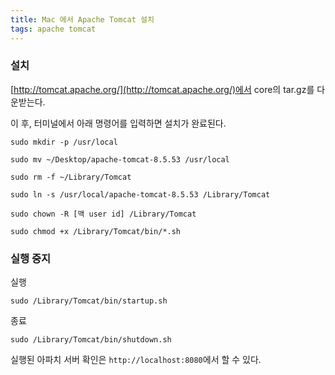 ```yaml
---
title: Mac 에서 Apache Tomcat 설치
tags: apache tomcat
---
```


### 설치

[http://tomcat.apache.org/](http://tomcat.apache.org/)에서 core의 tar.gz를 다운받는다.

이 후, 터미널에서 아래 명령어를 입력하면 설치가 완료된다.

```shell
sudo mkdir -p /usr/local

sudo mv ~/Desktop/apache-tomcat-8.5.53 /usr/local 

sudo rm -f ~/Library/Tomcat 

sudo ln -s /usr/local/apache-tomcat-8.5.53 /Library/Tomcat  

sudo chown -R [맥 user id] /Library/Tomcat  

sudo chmod +x /Library/Tomcat/bin/*.sh 
```

### 실행 중지

실행
```shell
sudo /Library/Tomcat/bin/startup.sh
```

종료
```shell
sudo /Library/Tomcat/bin/shutdown.sh
```

실행된 아파치 서버 확인은 `http://localhost:8080`에서 할 수 있다.

